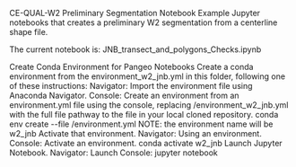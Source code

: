 CE-QUAL-W2 Preliminary Segmentation Notebook Example
Jupyter notebooks that creates a preliminary W2 segmentation from a centerline shape file.

The current notebook is: JNB_transect_and_polygons_Checks.ipynb

Create Conda Environment for Pangeo Notebooks
Create a conda environment from the environment_w2_jnb.yml in this folder, following one of these instructions:
Navigator: Import the environment file using Anaconda Navigator.
Console: Create an environment from an environment.yml file using the console, replacing <path>/environment_w2_jnb.yml with the full file pathway to the file in your local cloned repository.
conda env create --file <path>/environment.yml
NOTE: the environment name will be w2_jnb
Activate that environment.
Navigator: Using an environment.
Console: Activate an environment.
conda activate w2_jnb
Launch Jupyter Notebook.
Navigator: Launch
Console:
jupyter notebook
